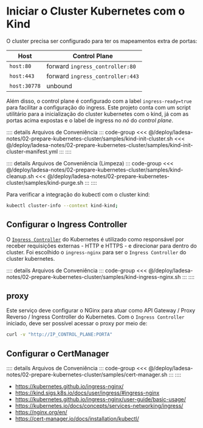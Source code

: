 # Iniciar o Cluster Kubernetes com o Kind

O cluster precisa ser configurado para ter os mapeamentos extra de portas:

| Host         | Control Plane                    |
| ------------ | -------------------------------- |
| `host:80`    | forward `ingress_controller:80`  |
| `host:443`   | forward `ingress_controller:443` |
| `host:30778` | unbound                          |

Além disso, o control plane é configurado com a label `ingress-ready=true` para facilitar a configuração do ingress. Este projeto conta com um script utilitário para a inicialização do cluster kubernetes com o kind, já com as portas acima expostas e o label de ingress no _nó_ do _control plane_.

:::: details Arquivos de Conveniência
::: code-group
<<< @/deploy/ladesa-notes/02-prepare-kubernetes-cluster/samples/kind-init-cluster.sh
<<< @/deploy/ladesa-notes/02-prepare-kubernetes-cluster/samples/kind-init-cluster-manifest.yml
:::
::::

:::: details Arquivos de Conveniência (Limpeza)
::: code-group
<<< @/deploy/ladesa-notes/02-prepare-kubernetes-cluster/samples/kind-cleanup.sh
<<< @/deploy/ladesa-notes/02-prepare-kubernetes-cluster/samples/kind-purge.sh
:::
::::

Para verificar a integração do kubectl com o cluster kind:

```sh
kubectl cluster-info --context kind-kind;
```

## Configurar o Ingress Controller

O [`Ingress Controller`][docs-k8s-ingress-controller] do Kubernetes é utilizado como responsável por receber requisições externas - HTTP e HTTPS - e direcionar para dentro do cluster. Foi escolhido o `ingress-nginx` para ser o `Ingress Controller` do cluster kubernetes.

:::: details Arquivos de Conveniência
::: code-group
<<< @/deploy/ladesa-notes/02-prepare-kubernetes-cluster/samples/kind-ingress-nginx.sh
:::
::::

## proxy

Este serviço deve configurar o NGinx para atuar como API Gateway / Proxy Reverso / Ingress Controller do Kubernetes. Com o `Ingress Controller` iniciado, deve ser possível acessar o proxy por meio de:

```sh
curl -v "http://IP_CONTROL_PLANE:PORTA"
```

## Configurar o CertManager

:::: details Arquivos de Conveniência
::: code-group
<<< @/deploy/ladesa-notes/02-prepare-kubernetes-cluster/samples/cert-manager.sh
:::
::::

- <https://kubernetes.github.io/ingress-nginx/>
- <https://kind.sigs.k8s.io/docs/user/ingress/#ingress-nginx>
- <https://kubernetes.github.io/ingress-nginx/user-guide/basic-usage/>
- <https://kubernetes.io/docs/concepts/services-networking/ingress/>
- <https://nginx.org/en/>
- <https://cert-manager.io/docs/installation/kubectl/>

<!-- Links -->
<!-- Links / Docs -->

[docs-k8s-ingress-controller]: https://kubernetes.io/docs/concepts/services-networking/ingress-controllers/
